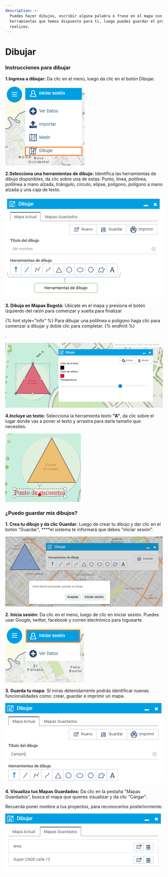 ```yaml
---
description: >-
  Puedes hacer dibujos, escribir alguna palabra o frase en el mapa con las
  herramientas que hemos dispuesto para ti, luego puedes guardar el proyecto que
  realices.
---
```


# Dibujar

###                                            Instrucciones para dibujar

**1.Ingresa a dibujar:** Da clic en el menú, luego da clic en el botón Dibujar.

![](.gitbook/assets/image%20%28135%29.png)

**2.Selecciona una  herramientas de dibujo:** Identifica las herramientas de dibujo disponibles, da clic sobre una de estas:  Punto, línea, polilínea, polilínea a mano alzada, triángulo, círculo, elipse, polígono, polígono a mano alzada y una caja de texto.



![](.gitbook/assets/image%20%28201%29.png)

**3. Dibuja en Mapas Bogotá:** Ubícate en el mapa y presiona el botón izquierdo del ratón para comenzar y suelta para finalizar

{% hint style="info" %}
Para dibujar una polilínea o polígono haga clic para comenzar a dibujar y doble clic para completar.
{% endhint %}

_._

![](.gitbook/assets/image%20%2853%29.png)

**4.Incluye un texto:** Selecciona la herramienta texto **"A"**, da clic sobre el lugar donde vas a poner el texto y arrastra para darle tamaño que necesites.

![](.gitbook/assets/image%20%28247%29.png)

### ¿Puedo guardar mis dibujos?

  **1. Crea tu dibujo y da clic Guardar:** Luego de crear tu dibujo y dar clic en el botón "Guardar", ****el sistema te informará que debes "iniciar sesión".

![Logueo para acceder a privilegios.](.gitbook/assets/image%20%2825%29.png)

**2. Inicia sesión:** Da clic en el menú, luego de clic en iniciar sesión. Puedes usar Google, twitter, facebook y correo electrónico para loguearte.

![](.gitbook/assets/image%20%28174%29.png)





**3. Guarda tu mapa**: SI miras detenidamente podrás identificar nuevas funcionalidades como: crear, guardar e imprimir un mapa.

![](.gitbook/assets/image%20%2899%29.png)

**4. Visualiza tus Mapas Guardados:** Da clic en la pestaña "Mapas Guardados", busca el mapa que quieres visualizar y da clic "Cargar".

 Recuerda poner nombre a tus proyectos, para reconocerlos posteriormente.

![](.gitbook/assets/image%20%28177%29.png)

